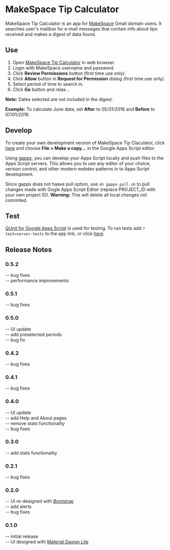 # MakeSpace Tip Calculator

MakeSpace Tip Calculator is an app for [MakeSpace](http://makespace.com) Gmail domain users. It searches user's mailbox for e-mail messages that contain info about tips received and makes a digest of data found.

## Use

1. Open [MakeSpace Tip Calculator](https://script.google.com/macros/s/AKfycbyPxNOVdbnIp2dvtic2SubToACs_dYhdL9p5zqJchW__cvb5g4/exec) in web browser.
2. Login with MakeSpace username and password.
3. Click **Review Permissions** button (first time use only).
4. Click **Allow** button in **Request for Permission** dialog (first time use only).
5. Select period of time to search in.
6. Click **Go** button and relax...

**Note:** Dates selected are not included in the digest.

**Example:**  To calculate June data, set **After** to 05/31/2016 and **Before** to 07/01/2016.

## Develop

To create your own development version of MakeSpace Tip Claculator, click [here](https://script.google.com/d/1upJo8oNLKw91pylkM9Xa_s63_lFcbtOXNqcNdI5Jhyusg-ZgdLEEkm4I/edit?usp=sharing) and choose **File > Make a copy...** in the Google Apps Script editor.

Using [gapps](https://github.com/danthareja/node-google-apps-script), you can develop your Apps Script locally and push files to the Apps Script servers. This allows you to use any editor of your choice, version control, and other modern webdev patterns in to Apps Script development.

Since gapps does not haave pull option, use `sh gapps-pull.sh` to pull changes made with Gogle Apps Script Editor (replace PROJECT_ID with your own project ID). **Warning:** This will delete all local changes not commited.

## Test

[QUnit for Google Apps Script](https://github.com/simula-innovation/qunit/tree/gas/gas) is used for testing. To run tests add `?test=server-tests` to the app link, or click [here](https://script.google.com/macros/s/AKfycbyPxNOVdbnIp2dvtic2SubToACs_dYhdL9p5zqJchW__cvb5g4/exec?test=server-tests).

## Release Notes

### 0.5.2
-- bug fixes  
-- performance improvements    

### 0.5.1
-- bug fixes  

### 0.5.0
-- UI update  
-- add preselected periods  
-- bug fix  

### 0.4.2
-- bug fixes  

### 0.4.1
-- bug fixes  

### 0.4.0
-- UI update  
-- add Help and About pages  
-- remove stats functionality  
-- bug fixes  

### 0.3.0
-- add stats functionality  

### 0.2.1
-- bug fixes  

### 0.2.0
-- UI re-designed with [Bootstrap](http://getbootstrap.com/)  
-- add alerts  
-- bug fixes  

### 0.1.0
-- initial release  
-- UI designed with [Material Dasign Lite](https://getmdl.io/)  
